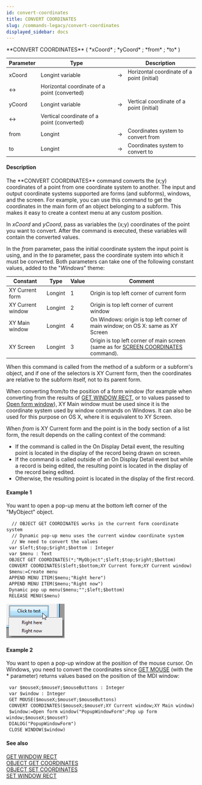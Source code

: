```yaml
---
id: convert-coordinates
title: CONVERT COORDINATES
slug: /commands-legacy/convert-coordinates
displayed_sidebar: docs
---
```


<!--REF #_command_.CONVERT COORDINATES.Syntax-->**CONVERT COORDINATES** ( *xCoord* ; *yCoord* ; *from* ; *to* )<!-- END REF-->
<!--REF #_command_.CONVERT COORDINATES.Params-->
| Parameter | Type |  | Description |
| --- | --- | --- | --- |
| xCoord | Longint variable | &rarr; | Horizontal coordinate of a point (initial) |
| <&rarr; | Horizontal coordinate of a point (converted) |
| yCoord | Longint variable | &rarr; | Vertical coordinate of a point (initial) |
| <&rarr; | Vertical coordinate of a point (converted) |
| from | Longint | &rarr; | Coordinates system to convert from |
| to | Longint | &rarr; | Coordinates system to convert to |

<!-- END REF-->

#### Description 

<!--REF #_command_.CONVERT COORDINATES.Summary-->The **CONVERT COORDINATES** command converts the (x;y) coordinates of a point from one coordinate system to another.<!-- END REF--> The input and output coordinate systems supported are forms (and subforms), windows, and the screen. For example, you can use this command to get the coordinates in the main form of an object belonging to a subform. This makes it easy to create a context menu at any custom position. 

In *xCoord* and *yCoord*, pass as variables the (x;y) coordinates of the point you want to convert. After the command is executed, these variables will contain the converted values.

In the *from* parameter, pass the initial coordinate system the input point is using, and in the *to* parameter, pass the coordinate system into which it must be converted. Both parameters can take one of the following constant values, added to the "*Windows*" theme:

| Constant          | Type    | Value | Comment                                                                                                     |
| ----------------- | ------- | ----- | ----------------------------------------------------------------------------------------------------------- |
| XY Current form   | Longint | 1     | Origin is top left corner of current form                                                                   |
| XY Current window | Longint | 2     | Origin is top left corner of current window                                                                 |
| XY Main window    | Longint | 4     | On Windows: origin is top left corner of main window; on OS X: same as XY Screen                            |
| XY Screen         | Longint | 3     | Origin is top left corner of main screen (same as for [SCREEN COORDINATES](screen-coordinates.md) command). |

When this command is called from the method of a subform or a subform's object, and if one of the selectors is XY Current form, then the coordinates are relative to the subform itself, not to its parent form.

When converting from/to the position of a form window (for example when converting from the results of [GET WINDOW RECT](get-window-rect.md), or to values passed to [Open form window](open-form-window.md)), XY Main window must be used since it is the coordinate system used by window commands on Windows. It can also be used for this purpose on OS X, where it is equivalent to XY Screen.

When *from* is XY Current form and the point is in the body section of a list form, the result depends on the calling context of the command:

* If the command is called in the On Display Detail event, the resulting point is located in the display of the record being drawn on screen.
* If the command is called outside of an On Display Detail event but while a record is being edited, the resulting point is located in the display of the record being edited.
* Otherwise, the resulting point is located in the display of the first record.

#### Example 1 

You want to open a pop-up menu at the bottom left corner of the "MyObject" object.

```4d
  // OBJECT GET COORDINATES works in the current form coordinate system
  // Dynamic pop-up menu uses the current window coordinate system
  // We need to convert the values
 var $left;$top;$right;$bottom : Integer
 var $menu : Text
 OBJECT GET COORDINATES(*;"MyObject";$left;$top;$right;$bottom)
 CONVERT COORDINATES($left;$bottom;XY Current form;XY Current window)
 $menu:=Create menu
 APPEND MENU ITEM($menu;"Right here")
 APPEND MENU ITEM($menu;"Right now")
 Dynamic pop up menu($menu;"";$left;$bottom)
 RELEASE MENU($menu)
```

![](../assets/en/commands/pict2678144.en.png)

#### Example 2 

You want to open a pop-up window at the position of the mouse cursor. On Windows, you need to convert the coordinates since [GET MOUSE](get-mouse.md) (with the \* parameter) returns values based on the position of the MDI window:

```4d
 var $mouseX;$mouseY;$mouseButtons : Integer
 var $window : Integer
 GET MOUSE($mouseX;$mouseY;$mouseButtons)
 CONVERT COORDINATES($mouseX;$mouseY;XY Current window;XY Main window)
 $window:=Open form window("PopupWindowForm";Pop up form window;$mouseX;$mouseY)
 DIALOG("PopupWindowForm")
 CLOSE WINDOW($window)
```

#### See also 

[GET WINDOW RECT](get-window-rect.md)  
[OBJECT GET COORDINATES](object-get-coordinates.md)  
[OBJECT SET COORDINATES](object-set-coordinates.md)  
[SET WINDOW RECT](set-window-rect.md)  
